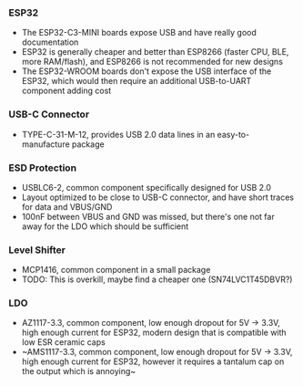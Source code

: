 ### ESP32
* The ESP32-C3-MINI boards expose USB and have really good documentation
* ESP32 is generally cheaper and better than ESP8266 (faster CPU, BLE, more RAM/flash), and ESP8266 is not recommended for new designs
* The ESP32-WROOM boards don't expose the USB interface of the ESP32, which would then require an additional USB-to-UART component adding cost

### USB-C Connector
* TYPE-C-31-M-12, provides USB 2.0 data lines in an easy-to-manufacture package

### ESD Protection
* USBLC6-2, common component specifically designed for USB 2.0
* Layout optimized to be close to USB-C connector, and have short traces for data and VBUS/GND
* 100nF between VBUS and GND was missed, but there's one not far away for the LDO which should be sufficient

### Level Shifter
* MCP1416, common component in a small package
* TODO: This is overkill, maybe find a cheaper one (SN74LVC1T45DBVR?)

### LDO
* AZ1117-3.3, common component, low enough dropout for 5V -> 3.3V, high enough current for ESP32, modern design that is compatible with low ESR ceramic caps
* ~AMS1117-3.3, common component, low enough dropout for 5V -> 3.3V, high enough current for ESP32, however it requires a tantalum cap on the output which is annoying~

